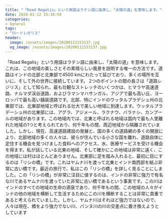 ```yaml
---
title: "「Road Regalis」という用語はラテン語に由来し、「太陽の道」を意味します。"
date: 2020-01-12 15:34:59
categories:
- General
tags:
- "ロードレガリス"
header:
  image: /assets/images/20200112153137.jpg
  og_image: /assets/images/20200112153137.jpg
---
```


「Road Regalis」という用語はラテン語に由来し、「太陽の道」を意味します。これは、この地域の美しさとその素晴らしい風景を説明する唯一の方法です。道路はインドの北部と北東部で4500 kmにわたって延びており、多くの場所を互いに、そして外の世界に接続しています。 2つのポイントの間の長さは「道路レジリス」として知られ、最も壮観なストレッチのいくつかは、ヒマラヤ高速道路、ナルマダ渓谷道路、およびラマンマハサンガル、アジアで最も高い丘、ヨーロッパで最も高い舗装道路です。北部、特にインドのウッタルプラデシュ州の北東部では、北東部地域と呼ばれる壮大で美しい地域に到達します。ウッタルプラデーシュ州の北東部には、アグラ、アジメール、ラクナウ、バラナシ、カンプールの地域があります。この地域内では、北東と呼ばれる地域は国内で最も人里離れた地域の1つと考えられており、何千年もの間、周辺地域から隔離されていました。しかし、現在、高速道路建設の発展と、国の多くの道路網の多くの開放により、北部地域の多くの人々は、彼らが住んでいる小さな国を離れ、道路自体に定住する機会を見つけました食料へのアクセス、水、医療サービスを受ける機会を得ます。私が話している北東の地域、そして確かにこの地域は非常に遠く、この地域には村はほとんどありません。北東部に足を踏み入れると、最初に目にするのは「リシの橋」です。これはヤムナ川を渡って北東とインド南西部を結ぶ非常に古い橋です。最近の旅行で、私はこの「リシの橋」を詳しく見ることにしました。この「リシの橋」が非常に注目に値するのは、インドの非常に強力で有名な川であるヤムナ川を渡っていた非常に古い橋であるという事実です。この川はインドのすべての地域の生命の源泉であり、何千年もの間、この地域の人々がインドの他の地域を横断して生活するためにこの川を横断することは非常に貴重であると考えられていました。しかし、ヤムナ川はそれほど強力ではないので、人々は現在、橋をより強力でない川、パンヌ川の川の交差点に置き換えようとしています
